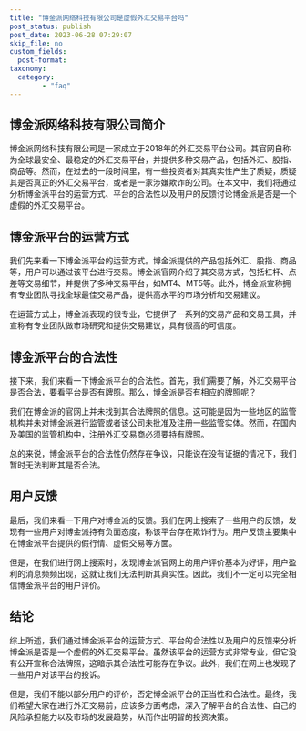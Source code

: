```yaml
---
title: "博金派网络科技有限公司是虚假外汇交易平台吗"
post_status: publish
post_date: 2023-06-28 07:29:07
skip_file: no
custom_fields: 
  post-format: 
taxonomy:
  category:
        - "faq"
---
```


## 博金派网络科技有限公司简介

博金派网络科技有限公司是一家成立于2018年的外汇交易平台公司。其官网自称为全球最安全、最稳定的外汇交易平台，并提供多种交易产品，包括外汇、股指、商品等。然而，在过去的一段时间里，有一些投资者对其真实性产生了质疑，质疑其是否真正的外汇交易平台，或者是一家涉嫌欺诈的公司。在本文中，我们将通过分析博金派平台的运营方式、平台的合法性以及用户的反馈讨论博金派是否是一个虚假的外汇交易平台。

## 博金派平台的运营方式

我们先来看一下博金派平台的运营方式。博金派提供的产品包括外汇、股指、商品等，用户可以通过该平台进行交易。博金派官网介绍了其交易方式，包括杠杆、点差等交易细节，并提供了多种交易平台，如MT4、MT5等。此外，博金派宣称拥有专业团队寻找全球最佳交易产品，提供高水平的市场分析和交易建议。

在运营方式上，博金派表现的很专业，它提供了一系列的交易产品和交易工具，并宣称有专业团队做市场研究和提供交易建议，具有很高的可信度。

## 博金派平台的合法性

接下来，我们来看一下博金派平台的合法性。首先，我们需要了解，外汇交易平台是否合法，要看平台是否有牌照。那么，博金派是否有相应的牌照呢？

我们在博金派的官网上并未找到其合法牌照的信息。这可能是因为一些地区的监管机构并未对博金派进行监管或者该公司未批准及注册一些监管实体。然而，在国内及美国的监管机构中，注册外汇交易商必须要持有牌照。

总的来说，博金派平台的合法性仍然存在争议，只能说在没有证据的情况下，我们暂时无法判断其是否合法。

## 用户反馈

最后，我们来看一下用户对博金派的反馈。我们在网上搜索了一些用户的反馈，发现有一些用户对博金派持有负面态度，称该平台存在欺诈行为。用户反馈主要集中在博金派平台提供的假行情、虚假交易等方面。

但是，在我们进行网上搜索时，发现博金派官网上的用户评价基本为好评，用户盈利的消息频频出现，这就让我们无法判断其真实性。因此，我们不一定可以完全相信博金派平台的用户评价。

## 结论

综上所述，我们通过博金派平台的运营方式、平台的合法性以及用户的反馈来分析博金派是否是一个虚假的外汇交易平台。虽然该平台的运营方式非常专业，但它没有公开宣称合法牌照，这暗示其合法性可能存在争议。此外，我们在网上也发现了一些用户对该平台的投诉。

但是，我们不能以部分用户的评价，否定博金派平台的正当性和合法性。最终，我们希望大家在进行外汇交易前，应该多方面考虑，深入了解平台的合法性、自己的风险承担能力以及市场的发展趋势，从而作出明智的投资决策。

